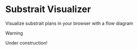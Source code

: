 # Substrait Visualizer

Visualize substrait plans in your browser with a flow diagram

> [!WARNING]  
> Under construction!
